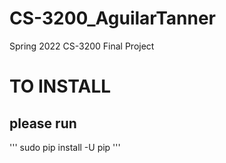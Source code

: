 # CS-3200_AguilarTanner
Spring 2022 CS-3200 Final Project


# TO INSTALL
please run
---
'''
sudo pip install -U pip
'''
